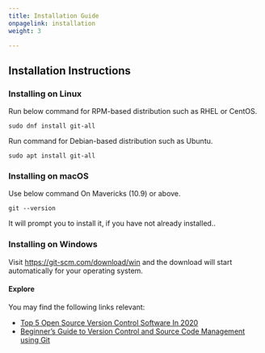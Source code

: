 ```yaml
---
title: Installation Guide
onpagelink: installation
weight: 3

---
```


Installation Instructions
-------------------------

### Installing on Linux

Run below command for RPM-based distribution such as RHEL or CentOS.

 ```
sudo dnf install git-all
```

Run command for Debian-based distribution such as Ubuntu.

 ```
sudo apt install git-all
```

### Installing on macOS

Use below command On Mavericks (10.9) or above.

 ```
git --version
```

It will prompt you to install it, if you have not already installed..

### Installing on Windows

Visit https://git-scm.com/download/win and the download will start automatically for your operating system.

#### **Explore**

You may find the following links relevant:

- [Top 5 Open Source Version Control Software In 2020](https://blog.containerize.com/2020/12/11/top-5-open-source-version-control-software-in-2020/)
- [Beginner’s Guide to Version Control and Source Code Management using Git](https://blog.containerize.com/2021/01/08/guide-to-version-control-and-source-code-management-using-git/)
 